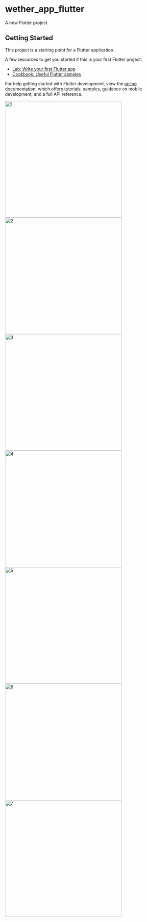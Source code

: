 # wether_app_flutter

A new Flutter project.

## Getting Started

This project is a starting point for a Flutter application.

A few resources to get you started if this is your first Flutter project:

- [Lab: Write your first Flutter app](https://docs.flutter.dev/get-started/codelab)
- [Cookbook: Useful Flutter samples](https://docs.flutter.dev/cookbook)

For help getting started with Flutter development, view the
[online documentation](https://docs.flutter.dev/), which offers tutorials,
samples, guidance on mobile development, and a full API reference.

<img width="380" alt="1" src=https://github.com/maulikkikani/wether_app_flutter/assets/114164076/63750fb0-ed02-49e9-b3c6-bdac84807147>
<img width="380" alt="2" src=https://github.com/maulikkikani/wether_app_flutter/assets/114164076/7a079a41-90dc-49be-966c-cb62f4538129>
<img width="380" alt="3" src=https://github.com/maulikkikani/wether_app_flutter/assets/114164076/61a2f0e3-d2f9-4c18-9eab-7c38c73e183e>
<img width="380" alt="4" src=https://github.com/maulikkikani/wether_app_flutter/assets/114164076/c698c95d-5c26-423e-bd68-37d281b19e34>
<img width="380" alt="5" src=https://github.com/maulikkikani/wether_app_flutter/assets/114164076/605e2539-6147-4384-9de2-f4f498265198>
<img width="380" alt="6" src=https://github.com/maulikkikani/wether_app_flutter/assets/114164076/f5863769-3109-4e72-ab76-2a9964a73f9c>
<img width="380" alt="7" src=https://github.com/maulikkikani/wether_app_flutter/assets/114164076/77059237-c6c3-4822-bf48-8be9abd21497>


